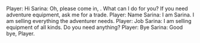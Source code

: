 Player: Hi
Sarina: Oh, please come in, <player>. What can I do for you? If you need adventure equipment, ask me for a trade.
Player: Name
Sarina: I am Sarina. I am selling everything the adventurer needs.
Player: Job
Sarina: I am selling equipment of all kinds. Do you need anything?
Player: Bye
Sarina: Good bye, Player.